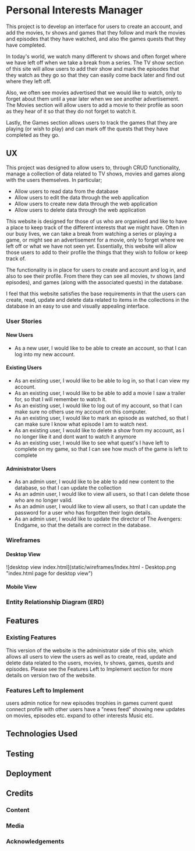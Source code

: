 # Personal Interests Manager
This project is to develop an interface for users to create an account, and add the movies, 
tv shows and games that they follow and mark the movies and episodes that they have watched, 
and also the games quests that they have completed. 

In today's world, we watch many different tv shows and often forget where we have left off when we 
take a break from a series. The TV show section of this site will allow users to add their show and 
mark the episodes that they watch as they go so that they can easily come back later and find out where 
they left off. 

Also, we often see movies advertised that we would like to watch, only to forget about them until a year 
later when we see another advertisement. The Movies section will allow users to add a movie to their 
profile as soon as they hear of it so that they do not forget to watch it. 

Lastly, the Games section allows users to track the games that they are playing (or wish to play) and 
can mark off the quests that they have completed as they go.

## UX
This project was designed to allow users to, through CRUD functionality, manage a collection of data
related to TV shows, movies and games along with the users themselves. In particular;
- Allow users to read data from the database
- Allow users to edit the data through the web application
- Allow users to create new data through the web application
- Allow users to delete data through the web application

This website is designed for those of us who are organised and like to have a place to keep track 
of the different interests that we might have. Often in our busy lives, we can take a break from 
watching a series or playing a game, or might see an advertisement for a movie, only to forget 
where we left off or what we have not seen yet. Essentially, this website will allow those users to 
add to their profile the things that they wish to follow or keep track of. 

The functionality is in place for users to create and account and log in, and also to see their 
profile. From there they can see all movies, tv shows (and episodes), and games (along with the 
associated quests) in the database. 

I feel that this website satisfies the base requirements in that the users can create, read, update
and delete data related to items in the collections in the database in an easy to use and visually
appealing interface. 

### User Stories
#### New Users
- As a new user, I would like to be able to create an account, so that I can log into my new 
account.
#### Existing Users
- As an existing user, I would like to be able to log in, so that I can view my account.
- As an existing user, I would like to be able to add a movie I saw a trailer for, so that I will 
remember to watch it. 
- As an existing user, I would like to log out of my account, so that I can make sure no others use 
my account on this computer.
- As an existing user, I would like to mark an episode as watched, so that I can make sure I know
what episode I am to watch next.
- As an existing user, I would like to delete a show from my account, as I no longer like it and 
dont want to watch it anymore
- As an existing user, I would like to see what quest's I have left to complete on my game, so that 
I can see how much of the game is left to complete
#### Administrator Users
- As an admin user, I would like to be able to add new content to the database, so that I can 
update the collection
- As an admin user, I would like to view all users, so that I can delete those who are no longer 
valid.
- As an admin user, I would like to view all users, so that I can update the password for a user 
who has forgotten their login details.
- As an admin user, I would like to update the director of The Avengers: Endgame, so that the details 
are correct in the database.

### Wireframes
#### Desktop View
![desktop view index.html](static/wireframes/Index.html - Desktop.png "index.html page for desktop view")
#### Mobile View

### Entity Relationship Diagram (ERD)





## Features
### Existing Features
This version of the website is the administrator side of this site, which allows all users to view 
the users as well as to create, read, update and delete data related to the users, movies, tv shows, 
games, quests and episodes. Please see the Features Left to Implement section for more details on 
version two of the website.
### Features Left to Implement
users
admin
notice for new episodes
trophies in games
current quest
connect profile with other users 
have a "news feed" showing new updates on movies, episodes etc.
expand to other interests Music etc. 
## Technologies Used

## Testing

## Deployment

## Credits
### Content
### Media
### Acknowledgements
